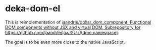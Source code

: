 # deka-dom-el
This is reimplementation of [jaandrle/dollar_dom_component: Functional DOM components without JSX and virtual DOM. Subrepository for https://github.com/jaandrle/jaaJSU ($dom namespace)](https://github.com/jaandrle/dollar_dom_component).

The goal is to be even more close to the native JavaScript.
